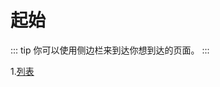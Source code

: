 # 起始
::: tip
你可以使用侧边栏来到达你想到达的页面。
:::

1.[列表](https://leonmmcoset.github.io/vitepress/liststart.html)